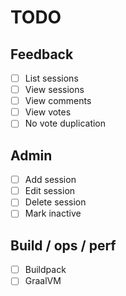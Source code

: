 # TODO

## Feedback

- [ ] List sessions
- [ ] View sessions
- [ ] View comments
- [ ] View votes
- [ ] No vote duplication

## Admin

- [ ] Add session
- [ ] Edit session
- [ ] Delete session
- [ ] Mark inactive

## Build / ops / perf

- [ ] Buildpack
- [ ] GraalVM